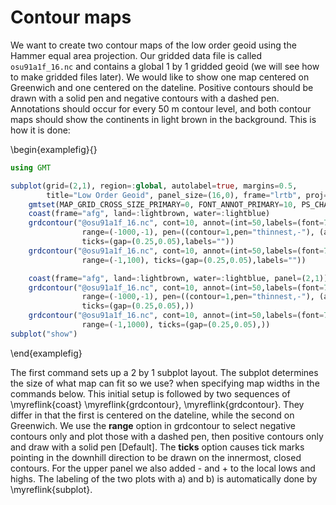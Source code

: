 # Contour maps

We want to create two contour maps of the low order geoid using the Hammer equal area projection.
Our gridded data file is called ``osu91a1f_16.nc`` and contains a global 1 by 1 gridded geoid
(we will see how to make gridded files later). We would like to show one map centered on Greenwich
and one centered on the dateline. Positive contours should be drawn with a solid pen and negative
contours with a dashed pen. Annotations should occur for every 50 m contour level, and both contour
maps should show the continents in light brown in the background. This is how it is done:


\begin{examplefig}{}
```julia
using GMT

subplot(grid=(2,1), region=:global, autolabel=true, margins=0.5,
        title="Low Order Geoid", panel_size=(16,0), frame="lrtb", proj=:Hammer, figsize=16)
	gmtset(MAP_GRID_CROSS_SIZE_PRIMARY=0, FONT_ANNOT_PRIMARY=10, PS_CHAR_ENCODING="Standard+")
	coast(frame="afg", land=:lightbrown, water=:lightblue)
	grdcontour("@osu91a1f_16.nc", cont=10, annot=(int=50,labels=(font=7,)), labels=(dist=10,),
                range=(-1000,-1), pen=((contour=1,pen="thinnest,-"), (annot=1, pen="thin,-")),
                ticks=(gap=(0.25,0.05),labels=""))
	grdcontour("@osu91a1f_16.nc", cont=10, annot=(int=50,labels=(font=7,)), labels=(dist=10,),
                range=(-1,100), ticks=(gap=(0.25,0.05),labels=""))

	coast(frame="afg", land=:lightbrown, water=:lightblue, panel=(2,1))
	grdcontour("@osu91a1f_16.nc", cont=10, annot=(int=50,labels=(font=7,)), labels=(dist=10,),
                range=(-1000,-1), pen=((contour=1,pen="thinnest,-"), (annot=1, pen="thin,-")),
                ticks=(gap=(0.25,0.05),))
	grdcontour("@osu91a1f_16.nc", cont=10, annot=(int=50,labels=(font=7,)), labels=(dist=10,),
                range=(-1,1000), ticks=(gap=(0.25,0.05),))
subplot("show")
```
\end{examplefig}

The first command sets up a 2 by 1 subplot layout. The subplot determines the size of what map can fit so we use?
when specifying map widths in the commands below. This initial setup is followed by two sequences of \myreflink{coast}
\myreflink{grdcontour}, \myreflink{grdcontour}. They differ in that the first is centered on the dateline,
while the second on Greenwich. We use the **range** option in grdcontour to select negative contours only and
plot those with a dashed pen, then positive contours only and draw with a solid pen [Default]. The **ticks** option
causes tick marks pointing in the downhill direction to be drawn on the innermost, closed contours. For the upper
panel we also added - and + to the local lows and highs. The labeling of the two plots with a) and b) is
automatically done by \myreflink{subplot}.